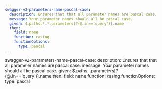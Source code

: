 ```yaml
---
swagger-v2-parameters-name-pascal-case:
  description: Ensures that that all parameter names are pascal case.
  message: Your parameter names should all be pascal case.
  given: $.paths.*.*.parameters[?(@.in=='query')].name
  then:
    field: name
    function: casing
    functionOptions:
      type: pascal
...
```

swagger-v2-parameters-name-pascal-case:
  description: Ensures that that all parameter names are pascal case.
  message: Your parameter names should all be pascal case.
  given: $.paths.*.*.parameters[?(@.in=='query')].name
  then:
    field: name
    function: casing
    functionOptions:
      type: pascal
